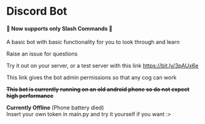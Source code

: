 # Discord Bot

#### 🎉 Now supports only Slash Commands 🎉


A basic bot with basic functionality for you to look through and learn

Raise an issue for questions


Try it out on your server, or a test server with this link
https://bit.ly/3pAUx6e

This link gives the bot admin permissions so that any cog can work


~~**This bot is currently running on an old android phone so do not expect high performance**~~

**Currently Offline** (Phone battery died)<br>
Insert your own token in main.py and try it yourself if you want :>